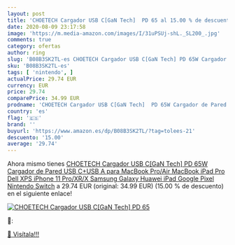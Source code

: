 ```yaml
---
layout: post
title: 'CHOETECH Cargador USB C[GaN Tech]  PD 65 al 15.00 % de descuento'
date: 2020-08-09 23:17:58
image: 'https://m.media-amazon.com/images/I/31uPSUj-shL._SL200_.jpg'
comments: true
category: ofertas
author: ring
slug: 'B08B3SK2TL-es CHOETECH Cargador USB C[GaN Tech] PD 65W Cargador de Pared...'
sku: 'B08B3SK2TL-es'
tags: [ 'nintendo', ]
actualPrice: 29.74 EUR
currency: EUR
price: 29.74
comparePrice: 34.99 EUR
prodname: 'CHOETECH Cargador USB C[GaN Tech]  PD 65W Cargador de Pared USB C+USB A para MacBook Pro/Air  MacBook  iPad Pro  Dell XPS iPhone 11 Pro/XR/X  Samsung Galaxy  Huawei  iPad Google Pixel  Nintendo Switch'
country: 'es'
flag: '🇪🇸'
brand: ''
buyurl: 'https://www.amazon.es/dp/B08B3SK2TL/?tag=tolees-21'
descuento: '15.00'
average: '29.74'
---
```


Ahora mismo tienes [CHOETECH Cargador USB C[GaN Tech]  PD 65W Cargador de Pared USB C+USB A para MacBook Pro/Air  MacBook  iPad Pro  Dell XPS iPhone 11 Pro/XR/X  Samsung Galaxy  Huawei  iPad Google Pixel  Nintendo Switch](https://www.amazon.es/dp/B08B3SK2TL/?tag=tolees-21) a 29.74 EUR (original: 34.99 EUR) (15.00 %  de descuento) en el siguiente enlace!

[![CHOETECH Cargador USB C[GaN Tech]  PD 65](https://m.media-amazon.com/images/I/31uPSUj-shL._SL200_.jpg)](https://www.amazon.es/dp/B08B3SK2TL/?tag=tolees-21)

🔎:


[🛒 Visítala!!!](https://www.amazon.es/dp/B08B3SK2TL/?tag=tolees-21)
